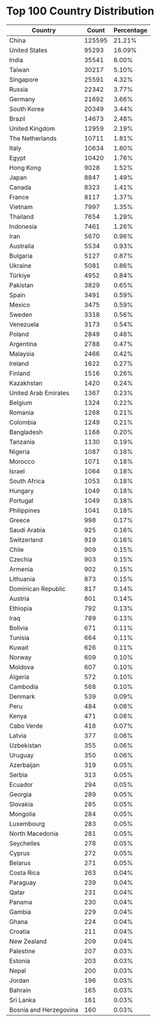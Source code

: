 # Top 100 Country Distribution
| Country | Count | Percentage |
|----|----|----|
| China | 125595 | 21.21% |
| United States | 95293 | 16.09% |
| India | 35541 | 6.00% |
| Taiwan | 30217 | 5.10% |
| Singapore | 25591 | 4.32% |
| Russia | 22342 | 3.77% |
| Germany | 21692 | 3.66% |
| South Korea | 20349 | 3.44% |
| Brazil | 14673 | 2.48% |
| United Kingdom | 12959 | 2.19% |
| The Netherlands | 10711 | 1.81% |
| Italy | 10634 | 1.80% |
| Egypt | 10420 | 1.76% |
| Hong Kong | 9028 | 1.52% |
| Japan | 8847 | 1.49% |
| Canada | 8323 | 1.41% |
| France | 8117 | 1.37% |
| Vietnam | 7997 | 1.35% |
| Thailand | 7654 | 1.29% |
| Indonesia | 7461 | 1.26% |
| Iran | 5670 | 0.96% |
| Australia | 5534 | 0.93% |
| Bulgaria | 5127 | 0.87% |
| Ukraine | 5081 | 0.86% |
| Türkiye | 4952 | 0.84% |
| Pakistan | 3829 | 0.65% |
| Spain | 3491 | 0.59% |
| Mexico | 3475 | 0.59% |
| Sweden | 3318 | 0.56% |
| Venezuela | 3173 | 0.54% |
| Poland | 2849 | 0.48% |
| Argentina | 2788 | 0.47% |
| Malaysia | 2466 | 0.42% |
| Ireland | 1622 | 0.27% |
| Finland | 1516 | 0.26% |
| Kazakhstan | 1420 | 0.24% |
| United Arab Emirates | 1367 | 0.23% |
| Belgium | 1324 | 0.22% |
| Romania | 1268 | 0.21% |
| Colombia | 1249 | 0.21% |
| Bangladesh | 1168 | 0.20% |
| Tanzania | 1130 | 0.19% |
| Nigeria | 1087 | 0.18% |
| Morocco | 1071 | 0.18% |
| Israel | 1064 | 0.18% |
| South Africa | 1053 | 0.18% |
| Hungary | 1049 | 0.18% |
| Portugal | 1049 | 0.18% |
| Philippines | 1041 | 0.18% |
| Greece | 998 | 0.17% |
| Saudi Arabia | 925 | 0.16% |
| Switzerland | 919 | 0.16% |
| Chile | 909 | 0.15% |
| Czechia | 903 | 0.15% |
| Armenia | 902 | 0.15% |
| Lithuania | 873 | 0.15% |
| Dominican Republic | 817 | 0.14% |
| Austria | 801 | 0.14% |
| Ethiopia | 792 | 0.13% |
| Iraq | 789 | 0.13% |
| Bolivia | 671 | 0.11% |
| Tunisia | 664 | 0.11% |
| Kuwait | 626 | 0.11% |
| Norway | 609 | 0.10% |
| Moldova | 607 | 0.10% |
| Algeria | 572 | 0.10% |
| Cambodia | 568 | 0.10% |
| Denmark | 539 | 0.09% |
| Peru | 484 | 0.08% |
| Kenya | 471 | 0.08% |
| Cabo Verde | 418 | 0.07% |
| Latvia | 377 | 0.06% |
| Uzbekistan | 355 | 0.06% |
| Uruguay | 350 | 0.06% |
| Azerbaijan | 319 | 0.05% |
| Serbia | 313 | 0.05% |
| Ecuador | 294 | 0.05% |
| Georgia | 289 | 0.05% |
| Slovakia | 285 | 0.05% |
| Mongolia | 284 | 0.05% |
| Luxembourg | 283 | 0.05% |
| North Macedonia | 281 | 0.05% |
| Seychelles | 278 | 0.05% |
| Cyprus | 272 | 0.05% |
| Belarus | 271 | 0.05% |
| Costa Rica | 263 | 0.04% |
| Paraguay | 239 | 0.04% |
| Qatar | 231 | 0.04% |
| Panama | 230 | 0.04% |
| Gambia | 229 | 0.04% |
| Ghana | 224 | 0.04% |
| Croatia | 211 | 0.04% |
| New Zealand | 209 | 0.04% |
| Palestine | 207 | 0.03% |
| Estonia | 203 | 0.03% |
| Nepal | 200 | 0.03% |
| Jordan | 196 | 0.03% |
| Bahrain | 165 | 0.03% |
| Sri Lanka | 161 | 0.03% |
| Bosnia and Herzegovina | 160 | 0.03% |
